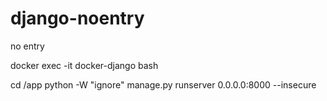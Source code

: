 # django-noentry
no entry

docker exec -it docker-django bash

cd /app
python -W "ignore" manage.py runserver 0.0.0.0:8000 --insecure
